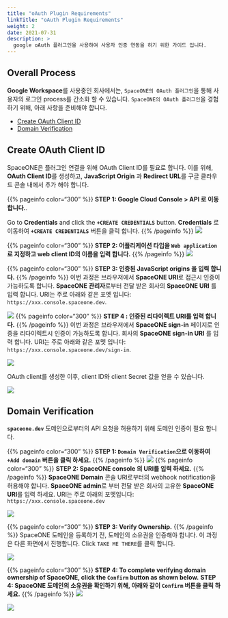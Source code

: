 ```yaml
---
title: "oAuth Plugin Requirements"
linkTitle: "oAuth Plugin Requirements"
weight: 2
date: 2021-07-31
description: >
  google oAuth 플러그인을 사용하여 사용자 인증 연동을 하기 위한 가이드 입니다. 
---
```



## Overall Process

**Google Workspace**를 사용중인 회사에서는, `SpaceONE의 OAuth 플러그인`을 통해 사용자의 로그인 process를 간소화 할 수 있습니다. `SpaceONE의 OAuth 플러그인`을 경험하기 위해, 아래 사항을 준비해야 합니다. 
* [Create OAuth Client ID](#create-oauth-client-id)
* [Domain Verification](#domain-verification)

## Create OAuth Client ID

SpaceONE은 플러그인 연결을 위해 OAuth Client ID를 필요로 합니다. 이를 위해, **OAuth Client ID**를 생성하고, **JavaScript Origin** 과 **Redirect URL**를 구글 클라우드 콘솔 내에서 추가 해야 합니다. 

{{% pageinfo color=“300” %}}
**STEP 1: Google Cloud Console &gt; API 로 이동합니다.**.

Go to **Credentials** and click the **`+CREATE CREDENTIALS`** button.
**Credentials** 로 이동하여 **`+CREATE CREDENTIALS`** 버튼을 클릭 합니다.
{{% /pageinfo %}}
![](/ko/docs/guides_v1/advanced/oauth-plugin/oauth-plugin-requirements_img/oauth-plugin-requirements_img_01.png)


{{% pageinfo color=“300” %}}
**STEP 2: 어플리케이션 타입을 `Web application`로 지정하고 web client ID의 이름을 입력 합니다.**
{{% /pageinfo %}}
![](/ko/docs/guides_v1/advanced/oauth-plugin/oauth-plugin-requirements_img/oauth-plugin-requirements_img_02.png)


{{% pageinfo color=“300” %}}
**STEP 3: 인증된 JavaScript origins 을 입력 합니다.**
{{% /pageinfo %}}
이번 과정은 브라우저에서 **SpaceONE URI**로 접근시 인증이 가능하도록 합니다. **SpaceONE 관리자**로부터 전달 받은 회사의 **SpaceONE URI** 를 입력 합니다. URI는 주로 아래와 같은 포멧 입니다: `https://xxx.console.spaceone.dev`.

![](/ko/docs/guides_v1/advanced/oauth-plugin/oauth-plugin-requirements_img/oauth-plugin-requirements_img_03.png)
{{% pageinfo color=“300” %}}
**STEP 4 : 인증된 리다이렉트 URI를 입력 합니다.**
{{% /pageinfo %}}
이번 과정은 브라우저에서 **SpaceONE sign-in** 페이지로 인증을 리다이렉트시 인증이 가능하도록 합니다. 회사의 **SpaceONE sign-in URI** 를 입력 합니다. URI는 주로 아래와 같은 포멧 입니다: `https://xxx.console.spaceone.dev/sign-in`.

![](/ko/docs/guides_v1/advanced/oauth-plugin/oauth-plugin-requirements_img/oauth-plugin-requirements_img_04.png)

OAuth client를 생성한 이후, client ID와 client Secret 값을 얻을 수 있습니다.

![](/ko/docs/guides_v1/advanced/oauth-plugin/oauth-plugin-requirements_img/oauth-plugin-requirements_img_05.png)



## Domain Verification

**`spaceone.dev`** 도메인으로부터의 API 요청을 허용하기 위해 도메인 인증이 필요 합니다.

{{% pageinfo color=“300” %}}
**STEP 1: `Domain Verification`으로 이동하여 `+Add domain` 버튼을 클릭 하세요.** 
{{% /pageinfo %}}
![](/ko/docs/guides_v1/advanced/oauth-plugin/oauth-plugin-requirements_img/oauth-plugin-requirements_img_06.png)
{{% pageinfo color=“300” %}}
**STEP 2: SpaceONE console 의 URI를 입력 하세요.**
{{% /pageinfo %}}
**SpaceONE Domain** 콘솔 URI로부터의 webhook notification을 허용해야 합니다. **SpaceONE admin**로 부터 전달 받은 회사의 고유한 **SpaceONE URI**를 입력 하세요. URI는 주로 아래의 포멧입니다: `https://xxx.console.spaceone.dev`

![](/ko/docs/guides_v1/advanced/oauth-plugin/oauth-plugin-requirements_img/oauth-plugin-requirements_img_07.png)

{{% pageinfo color=“300” %}}
**STEP 3: Verify Ownership.** 
{{% /pageinfo %}}
SpaceONE 도메인을 등록하기 전, 도메인의 소유권을 인증해야 합니다. 이 과정은 다른 화면에서 진행합니다. Click `TAKE ME THERE`를 클릭 합니다. 

![](/ko/docs/guides_v1/advanced/oauth-plugin/oauth-plugin-requirements_img/oauth-plugin-requirements_img_08.png)


{{% pageinfo color=“300” %}}
**STEP 4: To complete verifying domain ownership of SpaceONE, click the `Confirm` button as shown below.**
**STEP 4: SpaceONE 도메인의 소유권을 확인하기 위해, 아래와 같이 `Confirm` 버튼을 클릭 하세요.**
{{% /pageinfo %}}
![](/ko/docs/guides_v1/advanced/oauth-plugin/oauth-plugin-requirements_img/oauth-plugin-requirements_img_09.png)

![](/ko/docs/guides_v1/advanced/oauth-plugin/oauth-plugin-requirements_img/oauth-plugin-requirements_img_10.png)




